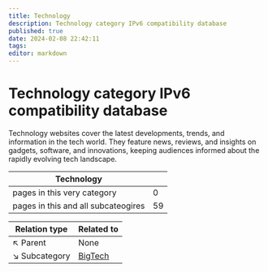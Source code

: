 ```yaml
---
title: Technology
description: Technology category IPv6 compatibility database
published: true
date: 2024-02-08 22:42:11 
tags:
editor: markdown
---
```


# Technology category IPv6 compatibility database


Technology websites cover the latest developments, trends, and information in the tech world. They feature news, reviews, and insights on gadgets, software, and innovations, keeping audiences informed about the rapidly evolving tech landscape.


| Technology   |   |
| - | - |
| pages in this very category | 0 |
| pages in this and all subcateogires | 59 |

| Relation type | Related to |
| - | - |
| :arrow_upper_left: Parent | None |
| :arrow_lower_right: Subcategory |[BigTech](./Technology/BigTech) || :arrow_lower_right: Subcategory |[AI](./Technology/AI) || :arrow_lower_right: Subcategory |[Database](./Technology/Database) |
